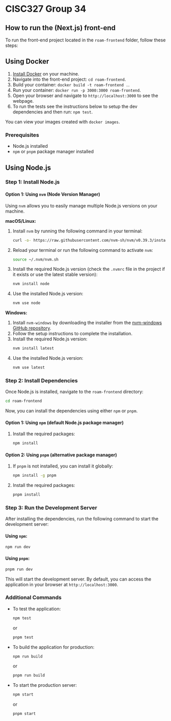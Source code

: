 ﻿# CISC327 Group 34

## How to run the (Next.js) front-end

To run the front-end project located in the `roam-frontend` folder, follow these steps:

## Using Docker

1. [Install Docker](https://docs.docker.com/get-docker/) on your machine.
2. Navigate into the front-end project: `cd roam-frontend`.
3. Build your container: `docker build -t roam-frontend .`.
4. Run your container: `docker run -p 3000:3000 roam-frontend`.
5. Open your browser and navigate to `http://localhost:3000` to see the webpage.
6. To run the tests see the instructions below to setup the dev dependencies and then run: `npm test`.

You can view your images created with `docker images`.

### Prerequisites
- Node.js installed
- `npm` or `pnpm` package manager installed

## Using Node.js
### Step 1: Install Node.js

#### Option 1: Using `nvm` (Node Version Manager)
Using `nvm` allows you to easily manage multiple Node.js versions on your machine.

**macOS/Linux:**
1. Install `nvm` by running the following command in your terminal:
    ```bash
    curl -o- https://raw.githubusercontent.com/nvm-sh/nvm/v0.39.3/install.sh | bash
    ```
2. Reload your terminal or run the following command to activate `nvm`:
    ```bash
    source ~/.nvm/nvm.sh
    ```
3. Install the required Node.js version (check the `.nvmrc` file in the project if it exists or use the latest stable version):
    ```bash
    nvm install node
    ```
4. Use the installed Node.js version:
    ```bash
    nvm use node
    ```

**Windows:**
1. Install `nvm-windows` by downloading the installer from the [nvm-windows GitHub repository](https://github.com/coreybutler/nvm-windows/releases).
2. Follow the setup instructions to complete the installation.
3. Install the required Node.js version:
    ```bash
    nvm install latest
    ```
4. Use the installed Node.js version:
    ```bash
    nvm use latest
    ```

### Step 2: Install Dependencies
Once Node.js is installed, navigate to the `roam-frontend` directory:

```bash
cd roam-frontend
```

Now, you can install the dependencies using either `npm` or `pnpm`.

#### Option 1: Using `npm` (default Node.js package manager)
1. Install the required packages:
    ```bash
    npm install
    ```

#### Option 2: Using `pnpm` (alternative package manager)
1. If `pnpm` is not installed, you can install it globally:
    ```bash
    npm install -g pnpm
    ```
2. Install the required packages:
    ```bash
    pnpm install
    ```

### Step 3: Run the Development Server
After installing the dependencies, run the following command to start the development server:

#### Using `npm`:
```bash
npm run dev
```

#### Using `pnpm`:
```bash
pnpm run dev
```

This will start the development server. By default, you can access the application in your browser at `http://localhost:3000`.

### Additional Commands
- To test the application:
    ```bash
    npm test
    ```
    or
    ```bash
    pnpm test
    ```

- To build the application for production:
    ```bash
    npm run build
    ```
    or
    ```bash
    pnpm run build
    ```

- To start the production server:
    ```bash
    npm start
    ```
    or
    ```bash
    pnpm start
    ```
